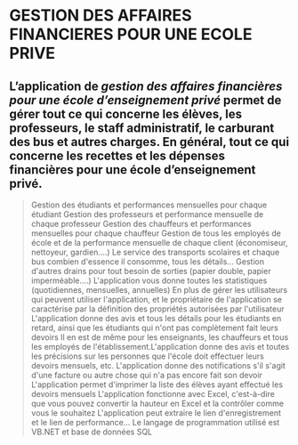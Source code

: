 # GESTION DES AFFAIRES FINANCIERES POUR UNE ECOLE PRIVE
L’application de _gestion des affaires financières pour une école d’enseignement privé_ permet de  gérer tout ce qui concerne les élèves, les professeurs, le staff administratif, le carburant des bus et autres charges. En général, tout ce qui concerne les recettes et les dépenses financières pour une école d’enseignement privé.
---
>Gestion des étudiants et performances mensuelles pour chaque étudiant
>Gestion des professeurs et performance mensuelle de chaque professeur
>Gestion des chauffeurs et performances mensuelles pour chaque chauffeur
>Gestion de tous les employés de école et de la performance mensuelle de chaque client (économiseur, nettoyeur, gardien....)
>Le service des transports scolaires et chaque bus combien d'essence il consomme, tous les détails...
>Gestion d'autres drains pour tout besoin de sorties (papier double, papier imperméable....)
>L'application vous donne toutes les statistiques (quotidiennes, mensuelles, annuelles)
>En plus de gérer les utilisateurs qui peuvent utiliser l'application, et le propriétaire de l'application se caractérise par la définition des propriétés autorisées par l'utilisateur
>L'application donne des avis et tous les détails pour les étudiants en retard, ainsi que les étudiants qui n'ont pas complètement fait leurs devoirs
>Il en est de même pour les enseignants, les chauffeurs et tous les employés de l'établissement.L'application donne des avis et toutes les précisions sur les personnes que l'école doit effectuer leurs devoirs mensuels, etc.
>L'application donne des notifications s'il s'agit d'une facture ou autre chose qui n'a pas encore fait son devoir
>L'application permet d'imprimer la liste des élèves ayant effectué les devoirs mensuels
>L'application fonctionne avec Excel, c'est-à-dire que vous pouvez convertir la hauteur en Excel et la contrôler comme vous le souhaitez
>L'application peut extraire le lien d'enregistrement et le lien de performance...
>Le langage de programmation utilisé est VB.NET
>et base de données SQL
